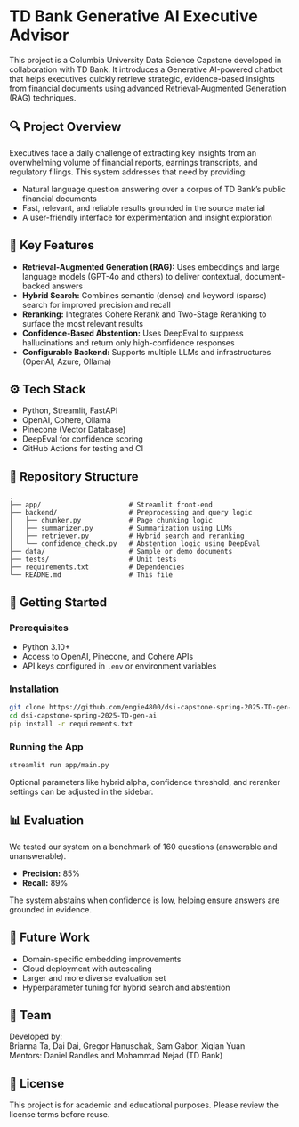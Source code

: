
# TD Bank Generative AI Executive Advisor

This project is a Columbia University Data Science Capstone developed in collaboration with TD Bank. It introduces a Generative AI-powered chatbot that helps executives quickly retrieve strategic, evidence-based insights from financial documents using advanced Retrieval-Augmented Generation (RAG) techniques.

## 🔍 Project Overview

Executives face a daily challenge of extracting key insights from an overwhelming volume of financial reports, earnings transcripts, and regulatory filings. This system addresses that need by providing:

- Natural language question answering over a corpus of TD Bank’s public financial documents  
- Fast, relevant, and reliable results grounded in the source material  
- A user-friendly interface for experimentation and insight exploration

## 🧠 Key Features

- **Retrieval-Augmented Generation (RAG):** Uses embeddings and large language models (GPT-4o and others) to deliver contextual, document-backed answers  
- **Hybrid Search:** Combines semantic (dense) and keyword (sparse) search for improved precision and recall  
- **Reranking:** Integrates Cohere Rerank and Two-Stage Reranking to surface the most relevant results  
- **Confidence-Based Abstention:** Uses DeepEval to suppress hallucinations and return only high-confidence responses  
- **Configurable Backend:** Supports multiple LLMs and infrastructures (OpenAI, Azure, Ollama)

## ⚙️ Tech Stack

- Python, Streamlit, FastAPI  
- OpenAI, Cohere, Ollama  
- Pinecone (Vector Database)  
- DeepEval for confidence scoring  
- GitHub Actions for testing and CI

## 📁 Repository Structure

```
.
├── app/                      # Streamlit front-end
├── backend/                  # Preprocessing and query logic
│   ├── chunker.py            # Page chunking logic
│   ├── summarizer.py         # Summarization using LLMs
│   ├── retriever.py          # Hybrid search and reranking
│   └── confidence_check.py   # Abstention logic using DeepEval
├── data/                     # Sample or demo documents
├── tests/                    # Unit tests
├── requirements.txt          # Dependencies
└── README.md                 # This file
```

## 🚀 Getting Started

### Prerequisites

- Python 3.10+
- Access to OpenAI, Pinecone, and Cohere APIs
- API keys configured in `.env` or environment variables

### Installation

```bash
git clone https://github.com/engie4800/dsi-capstone-spring-2025-TD-gen-ai.git
cd dsi-capstone-spring-2025-TD-gen-ai
pip install -r requirements.txt
```

### Running the App

```bash
streamlit run app/main.py
```

Optional parameters like hybrid alpha, confidence threshold, and reranker settings can be adjusted in the sidebar.

## 📊 Evaluation

We tested our system on a benchmark of 160 questions (answerable and unanswerable).  
- **Precision:** 85%  
- **Recall:** 89%  

The system abstains when confidence is low, helping ensure answers are grounded in evidence.

## 🧪 Future Work

- Domain-specific embedding improvements  
- Cloud deployment with autoscaling  
- Larger and more diverse evaluation set  
- Hyperparameter tuning for hybrid search and abstention

## 👥 Team

Developed by:  
Brianna Ta, Dai Dai, Gregor Hanuschak, Sam Gabor, Xiqian Yuan  
Mentors: Daniel Randles and Mohammad Nejad (TD Bank)

## 📄 License

This project is for academic and educational purposes. Please review the license terms before reuse.
